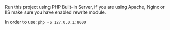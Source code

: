 Run this project using PHP Built-in Server, if you are using Apache, Nginx or IIS make sure you have enabled rewrite module.

In order to use: <code>php -S 127.0.0.1:8000</code>
